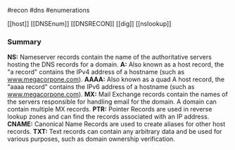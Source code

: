#recon  #dns #enumerations 


[[host]]
[[DNSEnum]]
[[DNSRECON]]
[[dig]]
[[nslookup]]

### Summary

**NS:** Nameserver records contain the name of the authoritative servers hosting the DNS records for a domain.
**A:** Also known as a host record, the "a record" contains the IPv4 address of a hostname (such as www.megacorpone.com).
**AAAA:** Also known as a quad A host record, the "aaaa record" contains the IPv6 address of a hostname (such as www.megacorpone.com).
**MX:** Mail Exchange records contain the names of the servers responsible for handling email for the domain. A domain can contain multiple MX records.
**PTR:** Pointer Records are used in reverse lookup zones and can find the records associated with an IP address.
**CNAME:** Canonical Name Records are used to create aliases for other host records.
**TXT:** Text records can contain any arbitrary data and be used for various purposes, such as domain ownership verification.
